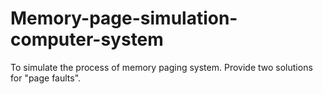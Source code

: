 Memory-page-simulation-computer-system
======================================

To simulate the process of memory paging system. Provide two solutions for "page faults".
